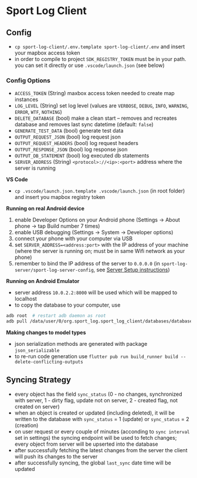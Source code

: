 # Sport Log Client

## Config

* `cp sport-log-client/.env.template sport-log-client/.env` and insert your mapbox access token
* in order to compile to project `SDK_REGISTRY_TOKEN` must be in your path. you can set it directly or use `.vscode/launch.json` (see below)

### Config Options
* `ACCESS_TOKEN` (String) maxbox access token needed to create map instances
* `LOG_LEVEL` (String) set log level (values are `VERBOSE`, `DEBUG`, `INFO`, `WARNING`, `ERROR`, `WTF`, `NOTHING`)
* `DELETE_DATABASE` (bool) make a clean start – removes and recreates database and removes last sync datetime (default: `false`)
* `GENERATE_TEST_DATA` (bool) generate test data
* `OUTPUT_REQUEST_JSON` (bool) log request json
* `OUTPUT_REQUEST_HEADERS` (bool) log request headers
* `OUTPUT_RESPONSE_JSON` (bool) log response json
* `OUTPUT_DB_STATEMENT` (bool) log executed db statements
* `SERVER_ADDRESS` (String) `<protocol>://<ip>:<port>` address where the server is running

**VS Code**

* `cp .vscode/launch.json.template .vscode/launch.json` (in root folder) and insert you mapbox registry token

**Running on real Android device**

1. enable Developer Options on your Android phone (Settings &#8594; About phone &#8594; tap Build number 7 times)
2. enable USB debugging (Settings &#8594; System &#8594; Developer options)
3. connect your phone with your computer via USB
4. set `SERVER_ADDRESS=<address:port>` with the IP address of your machine (where the server is running on; must be in same Wifi network as your phone)
5. remember to bind the IP address of the server to `0.0.0.0` (in `sport-log-server/sport-log-server-config`, see [Server Setup instructions](../sport-log-server/README.md))

**Running on Android Emulator**

* server address `10.0.2.2:8000` will be used which will be mapped to localhost
* to copy the database to your computer, use
```bash
adb root  # restart adb daemon as root
adb pull /data/user/0/org.sport_log.sport_log_client/databases/database.sqlite <folder> # pull file to local storage
```

**Making changes to model types**

* json serialization methods are generated with package `json_serializable`
* to re-run code generation use `flutter pub run build_runner build --delete-conflicting-outputs`

## Syncing Strategy

* every object has the field `sync_status` (0 - no changes, synchronized with server, 1 - dirty flag, update not on server, 2 - created flag, not created on server)
* when an object is created or updated (including deleted), it will be written to the database with `sync_status` = 1 (update) or `sync_status` = 2 (creation)
* on user request or every couple of minutes (acconding to `sync interval` set in settings) the syncing endpoint will be used to fetch changes; every object from server will be upserted into the database
* after successfully fetching the latest changes from the server the client will push its changes to the server
* after successfully syncing, the global `last_sync` date time will be updated
